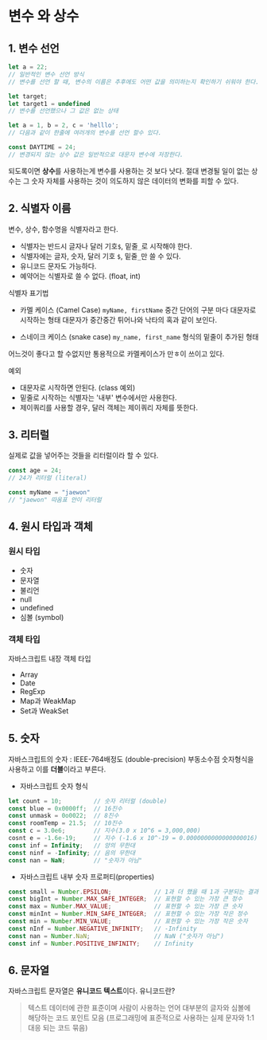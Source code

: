 # 변수 와 상수

## 1. 변수 선언
```javascript
let a = 22;
// 일반적인 변수 선언 방식
// 변수를 선언 할 때, 변수의 이름은 추후에도 어떤 값을 의미하는지 확인하기 쉬워야 한다.

let target; 
let target1 = undefined 
// 변수를 선언했으나 그 값은 없는 상태

let a = 1, b = 2, c = 'helllo';
// 다음과 같이 한줄에 여러개의 변수를 선언 할수 있다.

const DAYTIME = 24;
// 변경되지 않는 상수 값은 일반적으로 대문자 변수에 저장한다.
```
되도록이면 **상수**를 사용하는게 변수를 사용하는 것 보다 낫다.
절대 변경될 일이 없는 상수는 그 숫자 자체를 사용하는 것이 의도하지 않은 데이터의 변화를 피할 수 있다.

## 2. 식별자 이름
변수, 상수, 함수명을 식별자라고 한다.
- 식별자는 반드시 글자나 달러 기호`$`, 밑줄`_`로 시작해야 한다.
- 식별자에는 글자, 숫자, 달러 기호 `$`, 밑줄`_`만 쓸 수 있다.
- 유니코드 문자도 가능하다.
- 예약어는 식별자로 쓸 수 없다. (float, int)

식별자 표기법
- 카멜 케이스 (Camel Case)
`myName, firstName` 중간 단어의 구분 마다 대문자로 시작하는 형태 대문자가 중간중간 튀어나와 낙타의 혹과 같이 보인다.

- 스네이크 케이스 (snake case)
`my_name, first_name` 형식의 밑줄이 추가된 형태

어느것이 좋다고 할 수없지만 통용적으로 카멜케이스가 만ㅎ이 쓰이고 있다.

예외
 - 대문자로 시작하면 안된다. (class 예외)
 - 밑줄로 시작하는 식별자는 '내부' 변수에서만 사용한다.
 - 제이쿼리를 사용할 경우, 달러 객체는 제이쿼리 자체를 뜻한다.

 ## 3. 리터럴
 실제로 값을 넣어주는 것들을 리터럴이라 할 수 있다.

```js
const age = 24;
// 24가 리터럴 (literal)

const myName = "jaewon"
// "jaewon" 따옴표 안이 리터럴
```

## 4. 원시 타입과 객체

### 원시 타입
- 숫자
- 문자열
- 불리언
- null
- undefined
- 심볼 (symbol)

### 객체 타입
자바스크립트 내장 객체 타입
- Array
- Date
- RegExp
- Map과 WeakMap
- Set과 WeakSet

## 5. 숫자
자바스크립트의 숫자 : IEEE-764배정도 (double-precision) 부동소수점 숫자형식을 사용하고 이를 **더블**이라고 부른다.
- 자바스크립트 숫자 형식
```js
let count = 10;         // 숫자 리터럴 (double)
const blue = 0x0000ff;  // 16진수
const unmask = 0o0022;  // 8진수
const roomTemp = 21.5;  // 10진수
const c = 3.0e6;        // 지수(3.0 x 10^6 = 3,000,000)
cosnt e = -1.6e-19;     // 지수 (-1.6 x 10^-19 = 0.0000000000000000016)
const inf = Infinity;   // 양의 무한대
const ninf = -Infinity; // 음의 무한대
const nan = NaN;        // "숫자가 아님"
```
- 자바스크립트 내부 숫자 프로퍼티(properties)
```js
const small = Number.EPSILON;            // 1과 더 했을 때 1과 구분되는 결과를 만들 수 있는 가장 작은 값 (2.2e-16)
const bigInt = Number.MAX_SAFE_INTEGER;  // 표현할 수 있는 가장 큰 정수
const max = Number.MAX_VALUE;            // 표현할 수 있는 가장 큰 숫자
const minInt = Number.MIN_SAFE_INTEGER;  // 표현할 수 있는 가장 작은 정수
const min = Number.MIN_VALUE;            // 표현할 수 있는 가장 작은 숫자
const nInf = Number.NEGATIVE_INFINITY;   // -Infinity
const nan = Number.NaN;                  // NaN ("숫자가 아님")
const inf = Number.POSITIVE_INFINITY;    // Infinity
```
## 6. 문자열
자바스크립트 문자열은 **유니코드 텍스트**이다.
유니코드란?
> 텍스트 데이터에 관한 표준이며 사람이 사용하는 언어 대부분의 글자와 심볼에 해당하는 코드 포인트 모음 (프로그래밍에 표준적으로 사용하는 실제 문자와 1:1 대응 되는 코드 묶음)
